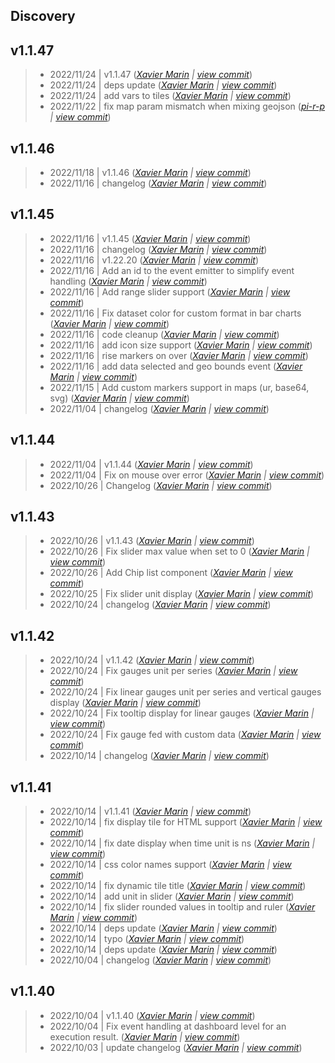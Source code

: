 Discovery
---

## v1.1.47

> +  2022/11/24  | v1.1.47  (*[Xavier Marin](xavier.marin@senx.io) | [view commit](https://github.com/senx/discovery-widgets/commit/482df7132fc0d7da4f35c135a542ce31238dcf47)*)
> +  2022/11/24  | deps update  (*[Xavier Marin](xavier.marin@senx.io) | [view commit](https://github.com/senx/discovery-widgets/commit/67bb11c07cc30da130be7a62905dddbf0f240535)*)
> +  2022/11/24  | add vars to tiles  (*[Xavier Marin](xavier.marin@senx.io) | [view commit](https://github.com/senx/discovery-widgets/commit/7213fff95e5acfa88686b6021c2eb42b4ff20782)*)
> +  2022/11/22  | fix map param mismatch when mixing geojson  (*[pi-r-p](pierre.papin@senx.io) | [view commit](https://github.com/senx/discovery-widgets/commit/e6d001ba384e490d56382ed85c5228e5bd96a42f)*)

## v1.1.46

> +  2022/11/18  | v1.1.46  (*[Xavier Marin](xavier.marin@senx.io) | [view commit](https://github.com/senx/discovery-widgets/commit/4ee2889e6814842f81f518f386a3baa713590f1f)*)
> +  2022/11/16  | changelog  (*[Xavier Marin](xavier.marin@senx.io) | [view commit](https://github.com/senx/discovery-widgets/commit/c8eb41e50b16409262b7ca7f860771413bb47bc5)*)

## v1.1.45

> +  2022/11/16  | v1.1.45  (*[Xavier Marin](xavier.marin@senx.io) | [view commit](https://github.com/senx/discovery-widgets/commit/7ad0195b8b21e02603f23c450917e77494a1282a)*)
> +  2022/11/16  | changelog  (*[Xavier Marin](xavier.marin@senx.io) | [view commit](https://github.com/senx/discovery-widgets/commit/eedc26369058a37f0fd5422f571069f25e213f99)*)
> +  2022/11/16  | v1.22.20  (*[Xavier Marin](xavier.marin@senx.io) | [view commit](https://github.com/senx/discovery-widgets/commit/89c92075a6f887d325a27132ed1581924d62be8c)*)
> +  2022/11/16  | Add an id to the event emitter to simplify event handling  (*[Xavier Marin](xavier.marin@senx.io) | [view commit](https://github.com/senx/discovery-widgets/commit/678bb6ba1233315d830cc8f3bf827cf3aabb8ab3)*)
> +  2022/11/16  | Add range slider support  (*[Xavier Marin](xavier.marin@senx.io) | [view commit](https://github.com/senx/discovery-widgets/commit/45db554a3154d6eede4160a92ffde29b0ca263bb)*)
> +  2022/11/16  | Fix dataset color for custom format in bar charts  (*[Xavier Marin](xavier.marin@senx.io) | [view commit](https://github.com/senx/discovery-widgets/commit/6572005ba55e27bb6db370a96a78aa1f7c92cc4d)*)
> +  2022/11/16  | code cleanup  (*[Xavier Marin](xavier.marin@senx.io) | [view commit](https://github.com/senx/discovery-widgets/commit/684205b06d127bc82542ffaa89776c087fa9e2bb)*)
> +  2022/11/16  | add icon size support  (*[Xavier Marin](xavier.marin@senx.io) | [view commit](https://github.com/senx/discovery-widgets/commit/a1d2a4fde890ed05356184d87683dd10e513e975)*)
> +  2022/11/16  | rise markers on over  (*[Xavier Marin](xavier.marin@senx.io) | [view commit](https://github.com/senx/discovery-widgets/commit/aaf2f21e436c9ed9a194efd66d8567f643bef673)*)
> +  2022/11/16  | add data selected and geo bounds event  (*[Xavier Marin](xavier.marin@senx.io) | [view commit](https://github.com/senx/discovery-widgets/commit/9a341109adc3d8d035b077fa505eb6db5265ce94)*)
> +  2022/11/15  | Add custom markers support in maps (ur, base64, svg)  (*[Xavier Marin](xavier.marin@senx.io) | [view commit](https://github.com/senx/discovery-widgets/commit/bc8d28b0c820480adea9f73ba233c072f01eeac2)*)
> +  2022/11/04  | changelog  (*[Xavier Marin](xavier.marin@senx.io) | [view commit](https://github.com/senx/discovery-widgets/commit/9a75b71e3761ca728a153e85c8d14569b66cd38e)*)

## v1.1.44

> +  2022/11/04  | v1.1.44  (*[Xavier Marin](xavier.marin@senx.io) | [view commit](https://github.com/senx/discovery-widgets/commit/de6e25e27697cd03040798be824196f15e81d4ce)*)
> +  2022/11/04  | Fix on mouse over error  (*[Xavier Marin](xavier.marin@senx.io) | [view commit](https://github.com/senx/discovery-widgets/commit/6ded077423b8eadcc88287e14d7e0c14e6274935)*)
> +  2022/10/26  | Changelog  (*[Xavier Marin](xavier.marin@senx.io) | [view commit](https://github.com/senx/discovery-widgets/commit/251262ffbe525d2f07d101f6f61e5ad5b329e826)*)

## v1.1.43

> +  2022/10/26  | v1.1.43  (*[Xavier Marin](xavier.marin@senx.io) | [view commit](https://github.com/senx/discovery-widgets/commit/38c5e286991d949825ba8777b5def49ed3ebdfeb)*)
> +  2022/10/26  | Fix slider max value when set to 0  (*[Xavier Marin](xavier.marin@senx.io) | [view commit](https://github.com/senx/discovery-widgets/commit/47c9b10179bcb6186576f4ff032362df809cbc26)*)
> +  2022/10/26  | Add Chip list component  (*[Xavier Marin](xavier.marin@senx.io) | [view commit](https://github.com/senx/discovery-widgets/commit/54b69183a7ecb701904a86603178f9e8c815157b)*)
> +  2022/10/25  | Fix slider unit display  (*[Xavier Marin](xavier.marin@senx.io) | [view commit](https://github.com/senx/discovery-widgets/commit/06de1f3a8b8257deab88c5037e8453bde65d0f28)*)
> +  2022/10/24  | changelog  (*[Xavier Marin](xavier.marin@senx.io) | [view commit](https://github.com/senx/discovery-widgets/commit/dd3dddb422018b07d175f00522d7372fcc866d31)*)

## v1.1.42

> +  2022/10/24  | v1.1.42  (*[Xavier Marin](xavier.marin@senx.io) | [view commit](https://github.com/senx/discovery-widgets/commit/f0f56da027442bae20d4a15d23b63df2ae88e47b)*)
> +  2022/10/24  | Fix gauges unit per series  (*[Xavier Marin](xavier.marin@senx.io) | [view commit](https://github.com/senx/discovery-widgets/commit/af9f9d3a41c035141835dd5166b19a779267570e)*)
> +  2022/10/24  | Fix linear gauges unit per series and vertical gauges display  (*[Xavier Marin](xavier.marin@senx.io) | [view commit](https://github.com/senx/discovery-widgets/commit/4f0ca738b5dd82c4c0f4de179b8d8984023db19b)*)
> +  2022/10/24  | Fix tooltip display for linear gauges  (*[Xavier Marin](xavier.marin@senx.io) | [view commit](https://github.com/senx/discovery-widgets/commit/3c94bf4ba462c33e13eb7089cae65d7a115346fa)*)
> +  2022/10/24  | Fix gauge fed with custom data  (*[Xavier Marin](xavier.marin@senx.io) | [view commit](https://github.com/senx/discovery-widgets/commit/aa02fdb995d55a492ef1153819e1012b5661521f)*)
> +  2022/10/14  | changelog  (*[Xavier Marin](xavier.marin@senx.io) | [view commit](https://github.com/senx/discovery-widgets/commit/112659798a6a2c500f7d0f57d90f7d0baa7be7e7)*)

## v1.1.41

> +  2022/10/14  | v1.1.41  (*[Xavier Marin](xavier.marin@senx.io) | [view commit](https://github.com/senx/discovery-widgets/commit/af1565039f9c7d1d817b2d51b42b4211c562fb30)*)
> +  2022/10/14  | fix display tile for HTML support  (*[Xavier Marin](xavier.marin@senx.io) | [view commit](https://github.com/senx/discovery-widgets/commit/384f01366200a80d02b572b790ca569fe3dac846)*)
> +  2022/10/14  | fix date display when time unit is ns  (*[Xavier Marin](xavier.marin@senx.io) | [view commit](https://github.com/senx/discovery-widgets/commit/a570f146943c7ed464b7bc67bed08f258eaf51b3)*)
> +  2022/10/14  | css color names support  (*[Xavier Marin](xavier.marin@senx.io) | [view commit](https://github.com/senx/discovery-widgets/commit/410e6e62f6b024efdd9deb2f4d20861c4adf55a3)*)
> +  2022/10/14  | fix dynamic tile title  (*[Xavier Marin](xavier.marin@senx.io) | [view commit](https://github.com/senx/discovery-widgets/commit/c46fa87de48012ea72ac6d29c273f7ea9b582bce)*)
> +  2022/10/14  | add unit in slider  (*[Xavier Marin](xavier.marin@senx.io) | [view commit](https://github.com/senx/discovery-widgets/commit/1271c5c4c24192fd33930a6c44750632a604bc23)*)
> +  2022/10/14  | fix slider rounded values in tooltip and ruler  (*[Xavier Marin](xavier.marin@senx.io) | [view commit](https://github.com/senx/discovery-widgets/commit/8882282e04bd18a39945a521fd851f4f65969046)*)
> +  2022/10/14  | deps update  (*[Xavier Marin](xavier.marin@senx.io) | [view commit](https://github.com/senx/discovery-widgets/commit/a69263f37e6922ed9cc902f90d8d0f81c128c9bb)*)
> +  2022/10/14  | typo  (*[Xavier Marin](xavier.marin@senx.io) | [view commit](https://github.com/senx/discovery-widgets/commit/50f856333677e73bf3688eb6633ce0c5c21b015c)*)
> +  2022/10/14  | deps update  (*[Xavier Marin](xavier.marin@senx.io) | [view commit](https://github.com/senx/discovery-widgets/commit/ff7aea25b1239b9f25f2c4cf207c4bb40a857fc8)*)
> +  2022/10/04  | changelog  (*[Xavier Marin](xavier.marin@senx.io) | [view commit](https://github.com/senx/discovery-widgets/commit/494d6c3c56cb5be2406d0e8e733fef8edd5addf8)*)

## v1.1.40

> +  2022/10/04  | v1.1.40  (*[Xavier Marin](xavier.marin@senx.io) | [view commit](https://github.com/senx/discovery-widgets/commit/59192a8eda09b2f6ef987f0036b4a67816a91d7f)*)
> +  2022/10/04  | Fix event handling at dashboard level for an execution result.  (*[Xavier Marin](xavier.marin@senx.io) | [view commit](https://github.com/senx/discovery-widgets/commit/e2355ef078146644aa0a0b38a6778ae466700efb)*)
> +  2022/10/03  | update changelog  (*[Xavier Marin](xavier.marin@senx.io) | [view commit](https://github.com/senx/discovery-widgets/commit/c8b145b36d505954b39c7a9ada986673c2d91eeb)*)


